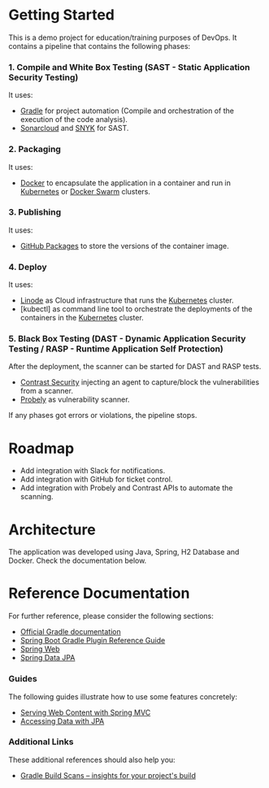 # Getting Started

This is a demo project for education/training purposes of DevOps.
It contains a pipeline that contains the following phases:

### 1. Compile and White Box Testing (SAST - Static Application Security Testing)
It uses:
- [Gradle](https://www.gradle.org) for project automation (Compile and orchestration of the execution of the code analysis).
- [Sonarcloud](https://sonarcloud.io) and [SNYK](https://snyk.io) for SAST.

### 2. Packaging
It uses:
- [Docker](https://www.docker.com) to encapsulate the application in a container and run in [Kubernetes](https://kubernetes.io) or [Docker Swarm](https://docs.docker.com/engine/swarm) clusters.

### 3. Publishing
It uses:
- [GitHub Packages](https://github.com/features/packages) to store the versions of the container image.

### 4. Deploy
It uses:
- [Linode](https://www.linode.com) as Cloud infrastructure that runs the [Kubernetes](https://kubernetes.io) cluster.
- [kubectl] as command line tool to orchestrate the deployments of the containers in the [Kubernetes](https://kubernetes.io) cluster.

### 5. Black Box Testing (DAST - Dynamic Application Security Testing / RASP - Runtime Application Self Protection)
After the deployment, the scanner can be started for DAST and RASP tests.
- [Contrast Security](https://www.contrastsecurity.com) injecting an agent to capture/block the vulnerabilities from a scanner.
- [Probely](https://probely.com) as vulnerability scanner.

If any phases got errors or violations, the pipeline stops.

# Roadmap
- Add integration with Slack for notifications.
- Add integration with GitHub for ticket control.
- Add integration with Probely and Contrast APIs to automate the scanning.

# Architecture
The application was developed using Java, Spring, H2 Database and Docker. Check the documentation below.

# Reference Documentation
For further reference, please consider the following sections:

- [Official Gradle documentation](https://docs.gradle.org)
- [Spring Boot Gradle Plugin Reference Guide](https://docs.spring.io/spring-boot/docs/2.4.4/gradle-plugin/reference/html/)
- [Spring Web](https://docs.spring.io/spring-boot/docs/2.4.4/reference/htmlsingle/#boot-features-developing-web-applications)
- [Spring Data JPA](https://docs.spring.io/spring-boot/docs/2.4.4/reference/htmlsingle/#boot-features-jpa-and-spring-data)

### Guides
The following guides illustrate how to use some features concretely:

- [Serving Web Content with Spring MVC](https://spring.io/guides/gs/serving-web-content/)
- [Accessing Data with JPA](https://spring.io/guides/gs/accessing-data-jpa/)

### Additional Links
These additional references should also help you:

- [Gradle Build Scans – insights for your project's build](https://scans.gradle.com#gradle)
